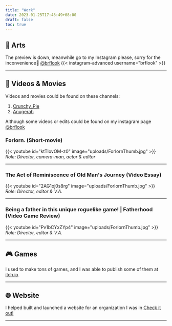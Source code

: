 ```yaml
---
title: "Work"
date: 2023-01-25T17:43:49+08:00
draft: false
toc: true
---
```


## 🎨 Arts 
The preview is down, meanwhile go to my Instagram please, sorry for the inconvenience🙏 [@brflook](https://www.instagram.com/brflook/)
{{< instagram-advanced username="brflook" >}}

---
## 🎥 Videos & Movies
Videos and movies could be found on these channels:
1. [Crunchy_Pie](https://www.youtube.com/channel/UC9fm0Qk3WUMCkONVAflB87g)
2. [Anugerah](https://www.youtube.com/@anugerah8773)

Although some videos or edits could be found on my instagram page [@brflook](https://www.instagram.com/brflook/)

### Forlorn. (Short-movie)
{{< youtube id="ktTlovOM-z0" 
image="uploads/ForlornThumb.jpg" >}}
*Role: Director, camera-man, actor & editor*

---
### The Act of Reminiscence of Old Man's Journey (Video Essay)
{{< youtube id="2AG1oj0s8rg" 
image="uploads/ForlornThumb.jpg" >}}
*Role: Director, editor & V.A.*

---
### Being a father in this unique roguelike game! | Fatherhood (Video Game Review)
{{< youtube id="Pv1bCYxZYp4" 
image="uploads/ForlornThumb.jpg" >}}
*Role: Director, editor & V.A.*

---

## 🎮 Games
I used to make tons of games, and I was able to publish some of them at [itch.io](https://dandeliongaames.itch.io/).

---

## 🌐 Website
I helped built and launched a website for an organization I was in [Check it out!](https://lmdsulm.netlify.app/)

---

